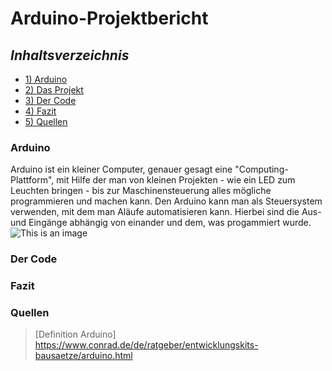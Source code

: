 # **Arduino-Projektbericht** 

## **_Inhaltsverzeichnis_** 
- [1) Arduino](#arduino)
- [2) Das Projekt](#dasprojekt) 
- [3) Der Code](#dercode) 
- [4) Fazit](#fazit) 
- [5) Quellen](#quellen) 

### Arduino 
Arduino ist ein kleiner Computer, genauer gesagt eine "Computing-Plattform", mit Hilfe der man von kleinen Projekten - wie ein LED zum Leuchten bringen - bis zur Maschinensteuerung alles mögliche programmieren und machen kann. Den Arduino kann man als Steuersystem verwenden, mit dem man Aläufe automatisieren kann. Hierbei sind die Aus- und Eingänge abhängig von einander und dem, was progammiert wurde. 
![This is an image](https://m.media-amazon.com/images/I/51txW1iicVL._AC_.jpg)
### Der Code 
### Fazit 
### Quellen
> [Definition Arduino] https://www.conrad.de/de/ratgeber/entwicklungskits-bausaetze/arduino.html
